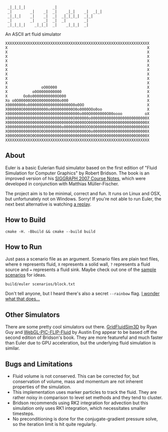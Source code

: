 ```````````````````````````````````````````
 _|_|_|_|            _|
 _|        _|    _|  _|    _|_|    _|  _|_|
 _|_|_|    _|    _|  _|  _|_|_|_|  _|_|
 _|        _|    _|  _|  _|        _|
 _|_|_|_|    _|_|_|  _|    _|_|_|  _|

```````````````````````````````````````````

An ASCII art fluid simulator

```
XXXXXXXXXXXXXXXXXXXXXXXXXXXXXXXXXXXXXXXXXXXXXXXXXXXXXXXXXXXXXXXX
X                                                              X
X                                                              X
X                                                              X
X                                                              X
X                                                              X
X                                                              X
X                                                              X
X                                                              X
X                                                              X
X               oO0O000                                        X
X           o0O0000000000                                      X
X       Oo0o00000000000O000                                    X
Xo o0O00000O00O000000000o000                                   X
X00000000o000000O000000000000O0o0OO                            X
X000000O00000000000o0000000000O0o0000OOo0oo                    X
X00000000000000000000000000000000o000O0000000O00oooo          oX
X00000000000000000000000000000O000000o0000000000000000000000000X
X00000000000000000000000000000O0000OO00000000000000000000000000X
X0000000000000000O0000000o000000000OOO0O000000000000O00000000O0X
XO0000000000000O0O0000000000000O0000O0o000000000000000000000000X
X000O0O00O0O0O00000000000000000000000000000O00000000000000O0000X
XXXXXXXXXXXXXXXXXXXXXXXXXXXXXXXXXXXXXXXXXXXXXXXXXXXXXXXXXXXXXXXX
```

## About
Euler is a basic Eulerian fluid simulator based on the first edition of "Fluid
Simulation for Computer Graphics" by Robert Bridson. The book is an improved
version of his [SIGGRAPH 2007 Course Notes][1], which were developed in
conjunction with Matthias Müller-Fischer.

The project aim is to be minimal, correct and fun. It runs on Linux and OSX,
but unfortunately not on Windows. Sorry! If you're not able to run Euler, the
next best alternative is watching [a replay][ex1].

## How to Build

    cmake -H. -Bbuild && cmake --build build

## How to Run
Just pass a scenario file as an argument. Scenario files are plain text files,
where `0` represents fluid, `X` represents a solid wall, `?` represents a fluid
source and `=` represents a fluid sink. Maybe check out one of the
[sample scenarios](scenarios) for ideas.

    build/euler scenarios/block.txt

Don't tell anyone, but I heard there's also a secret `--rainbow` flag.
[I wonder what that does...][ex2]

## Other Simulators
There are some pretty cool simulators out there. [GridFluidSim3D][2] by Ryan
Guy and [WebGL-PIC-FLIP-Fluid][3] by Austin Eng appear to be based off the
second edition of Bridson's book. They are more featureful and much faster than
Euler due to GPU acceleration, but the underlying fluid simulation is similar.

## Bugs and Limitations
* Fluid volume is not conserved. This can be corrected for, but conservation
of volume, mass and momentum are not inherent properties of the simulation.
* This implementation uses marker particles to track the fluid. They are rather
noisy in comparison to level set methods and they tend to cluster.
* Bridson recommends using RK2 integration for advection but this simulation
only uses RK1 integration, which necessitates smaller timesteps.
* No preconditioning is done for the conjugate-gradient pressure solve, so
the iteration limit is hit quite regularly.

[1]: https://www.cs.ubc.ca/~rbridson/fluidsimulation/fluids_notes.pdf
[2]: https://github.com/rlguy/GridFluidSim3D
[3]: https://github.com/austinEng/WebGL-PIC-FLIP-Fluid
[ex1]: https://asciinema.org/a/125371
[ex2]: https://asciinema.org/a/125380
